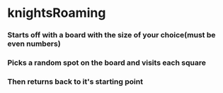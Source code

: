 # knightsRoaming


### Starts off with a board with the size of your choice(must be even numbers)
### Picks a random spot on the board and visits each square
### Then returns back to it's starting point

